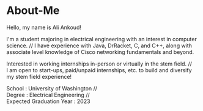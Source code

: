 # About-Me

Hello, my name is Ali Ankoud!

I'm a student majoring in electrical engineering with an interest in computer science.  // 
I have experience with Java, DrRacket, C, and C++, along with associate level knowledge of Cisco networking fundamentals and beyond.

Interested in working internships in-person or virtually in the stem field.  //  
I am open to start-ups, paid/unpaid internships, etc. to build and diversify my stem field experience!

School : University of Washington  //  
Degree : Electrical Engineering  //  
Expected Graduation Year : 2023


